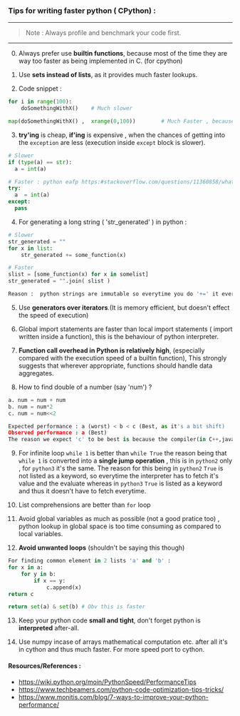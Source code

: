 ### Tips for writing  faster python ( CPython) :

---
> Note : Always profile and benchmark your code first.
---


0. Always prefer use **builtin functions**, because most of the time they are way too faster as being implemented in C. (for cpython)

1. Use **sets instead of lists**, as it provides much faster lookups. 

2. Code snippet :

```python
for i in range(100):
    doSomethingWithX()    # Much slower

map(doSomethingWithX() ,  xrange(0,100))        # Much Faster , because interpreter only have to resolve the function name once.
```

3. **try'ing** is cheap, **if'ing** is expensive , when the chances of getting into the `exception` are less (execution inside `except` block is slower).

```python
# Slower
if (type(a) == str):
  a = int(a)

# Faster : python eafp https:#stackoverflow.com/questions/11360858/what-is-the-eafp-principle-in-python
try: 
  a  = int(a)
except:
  pass
```

4. For generating a long string ( 'str\_generated' ) in python  :  

```python
# Slower
str_generated = ""
for x in list:
    str_generated += some_function(x)

# Faster
slist = [some_function(x) for x in somelist]
str_generated = "".join( slist )

Reason :  python strings are immutable so everytime you do '+=' it everytime creates new string.
```

5. Use **generators over iterators**.(It is memory efficient, but doesn't effect the speed of execution)

6. Global import statements are faster than local import statements ( import written inside a function), this is the behaviour of python interpreter.

7. **Function call overhead in Python is relatively high**, (especially compared with the execution speed of a builtin function), This strongly suggests that wherever appropriate, functions should handle data aggregates.

8.  How to find double of a number (say 'num') ? 

```python
a. num = num + num
b. num = num*2
c. num = num<<2

Expected performance : a (worst) < b < c (Best, as it's a bit shift)
Observed performance : a (Best)
The reason we expect 'c' to be best is because the compiler(in C++,java etc) converts it into 1 machine instruction, whereas python doesn't have that concept.
```

9.  For infinite loop `while 1` is better than `while True` the reason being that `while 1` is converted into a **single jump operation** , this is in `python2` only , for `python3` it's the same. The reason for this being in `python2` `True` is not listed as a keyword, so everytime the interpreter has to fetch it's value and the evaluate whereas in `python3` `True` is listed as a keyword and thus it doesn't have to fetch everytime.

10. List comprehensions are better than `for` loop
 
11. Avoid global variables as much as possible (not a good pratice too) , python lookup in global space is too time consuming as compared to local variables.

12. **Avoid unwanted loops** (shouldn't be saying this though)

```python
For finding common element in 2 lists 'a' and 'b' : 
for x in a:
    for y in b:
        if x == y:
            c.append(x)
return c

return set(a) & set(b) # Obv this is faster
```

13. Keep your python code **small and tight**, don't forget python is **interpreted** after-all.

14. Use numpy incase of arrays mathematical computation etc. after all it's in cython and thus much faster. For more speed port to cython.


#### Resources/References :
* https://wiki.python.org/moin/PythonSpeed/PerformanceTips
* https://www.techbeamers.com/python-code-optimization-tips-tricks/
* https://www.monitis.com/blog/7-ways-to-improve-your-python-performance/
